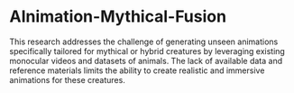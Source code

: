 # AInimation-Mythical-Fusion
This research addresses the challenge of generating unseen animations specifically tailored for mythical or hybrid creatures by leveraging existing monocular videos and datasets of animals. The lack of available data and reference materials limits the ability to create realistic and immersive animations for these creatures.
